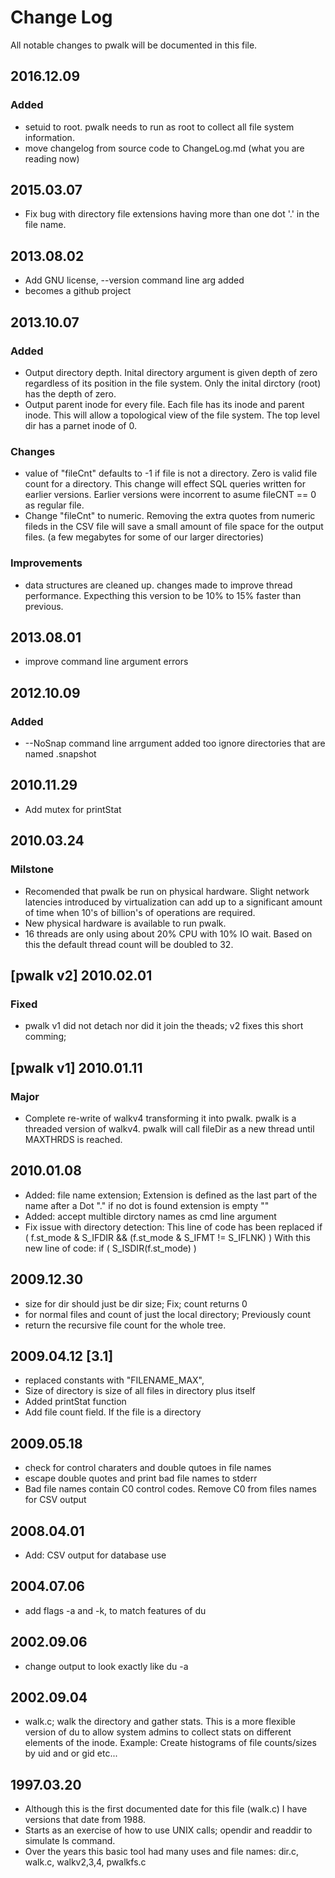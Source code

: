 # Change Log
All notable changes to pwalk will be documented in this file.

## 2016.12.09 
### Added
 - setuid to root. pwalk needs to run as root to collect all file system information.
 - move changelog from source code to ChangeLog.md (what you are reading now)

## 2015.03.07 
 - Fix bug with directory file extensions having more than one dot '.' in the file name.

## 2013.08.02 
 - Add GNU license, --version command line arg added
 - becomes a github project

## 2013.10.07
### Added   
 - Output directory depth. Inital directory argument is given depth of zero regardless of its position
   in the file system. Only the inital dirctory (root) has the depth of zero.
 - Output parent inode for every file. Each file has its inode and parent inode. 
   This will allow a topological view of the file system.  The top level dir has a 
   parnet inode of 0. 

### Changes
 -  value of "fileCnt" defaults to -1 if file is not a directory. Zero is valid 
    file count for a directory.  This change will effect SQL queries written for earlier
    versions. Earlier versions were incorrent to asume fileCNT == 0 as regular file. 
 - Change "fileCnt" to numeric. Removing the extra quotes from numeric fileds in the 
      CSV file will save a small amount of file space for the output files.
      (a few megabytes for some of our larger directories)

### Improvements
 - data structures are cleaned up. changes made to improve thread
   performance. Expecthing this version to be 10% to 15% faster than previous.

## 2013.08.01 
 - improve command line argument errors

## 2012.10.09 
### Added 
 - --NoSnap command line arrgument added too ignore directories that are named .snapshot

## 2010.11.29
 - Add mutex for printStat

## 2010.03.24 
### Milstone
 - Recomended that pwalk be run on physical hardware. Slight network latencies 
   introduced by virtualization can add up to a significant amount of time 
   when 10's of billion's of operations are required.  
 - New physical hardware is available to run pwalk.
 - 16 threads are only using about 20% CPU with 10% IO wait. Based on this
   the default thread count will be doubled to 32.

## [pwalk v2] 2010.02.01 
### Fixed
 - pwalk v1 did not detach nor did it join the theads; v2 fixes this short comming;

## [pwalk v1] 2010.01.11
### Major
 - Complete re-write of walkv4 transforming it into pwalk.
   pwalk is a threaded version of walkv4.
   pwalk will call fileDir as a new thread until MAXTHRDS is reached.

## 2010.01.08 
 - Added: file name extension;
    Extension is defined as the last part of the name after a Dot "."
    if no dot is found extension is empty ""
 - Added: accept multible dirctory names as cmd line argument
 - Fix issue with directory detection:
This line of code has been replaced
     if ( f.st_mode & S_IFDIR && (f.st_mode & S_IFMT != S_IFLNK) ) 
With this new line of code:
     if ( S_ISDIR(f.st_mode)  ) 

## 2009.12.30 
 - size for dir should just be dir size; Fix; count returns 0
 - for normal files and count of just the local directory; Previously count
 - return the recursive file count for the whole tree.

## 2009.04.12 [3.1]
 -  replaced constants with "FILENAME_MAX",
 -  Size of directory is size of all files in directory plus itself
 -  Added printStat function
 -  Add file count field. If the file is a directory

## 2009.05.18 
 - check for control charaters and double qutoes in file names
 - escape double quotes and print bad file names to stderr
 - Bad file names contain C0 control codes. Remove C0 from files names for CSV output

## 2008.04.01
 -  Add: CSV output for database use

## 2004.07.06 
 - add flags -a and -k, to match features of du

## 2002.09.06 
 - change output to look exactly like du -a

## 2002.09.04 
 - walk.c; walk the directory and gather stats. This is a more flexible version of du to
   allow system admins to collect stats on different elements of the inode. Example: Create
   histograms of file counts/sizes by uid and or gid etc...

## 1997.03.20 
 - Although this is the first documented date for this file (walk.c) I have versions that date from 1988.
 - Starts as an exercise of how to use UNIX calls; opendir and readdir to simulate ls command.
 - Over the years this basic tool had many uses and file names: dir.c, walk.c, walkv2,3,4, pwalkfs.c

